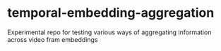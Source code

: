 # temporal-embedding-aggregation
Experimental repo for testing various ways of aggregating information across video fram embeddings
